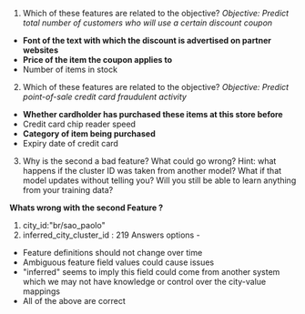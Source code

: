 1. Which of these features are related to the objective?
_Objective: Predict total number of customers who will use a certain discount coupon_

* __Font of the text with which the discount is advertised on partner websites__
* __Price of the item the coupon applies to__
* Number of items in stock

2. Which of these features are related to the objective?
_Objective: Predict point-of-sale credit card fraudulent activity_

* __Whether cardholder has purchased these items at this store before__
* Credit card chip reader speed
* __Category of item being purchased__
* Expiry date of credit card

3. Why is the second a bad feature? What could go wrong? Hint: what happens if the cluster ID was taken from another model? What if that model updates without telling you? Will you still be able to learn anything from your training data?

__Whats wrong with the second Feature ?__
1. city_id:"br/sao_paolo"
2. inferred\_city\_cluster\_id : 219
Answers options -
* Feature definitions should not change over time
* Ambiguous feature field values could cause issues
* "inferred" seems to imply this field could come from another system which we may not have knowledge or control over the city-value mappings
* All of the above are correct
